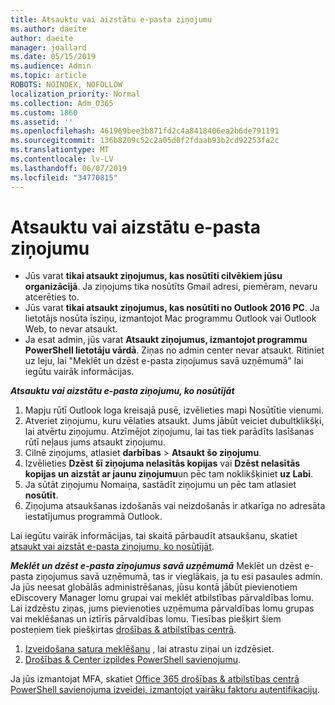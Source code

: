 ```yaml
---
title: Atsauktu vai aizstātu e-pasta ziņojumu
ms.author: daeite
author: daeite
manager: joallard
ms.date: 05/15/2019
ms.audience: Admin
ms.topic: article
ROBOTS: NOINDEX, NOFOLLOW
localization_priority: Normal
ms.collection: Adm_O365
ms.custom: 1860
ms.assetid: ''
ms.openlocfilehash: 461969bee3b871fd2c4a8418406ea2b6de791191
ms.sourcegitcommit: 136b8209c52c2a05d0f2fdaab93b2cd92253fa2c
ms.translationtype: MT
ms.contentlocale: lv-LV
ms.lasthandoff: 06/07/2019
ms.locfileid: "34770815"
---
```

# <a name="recall-or-replace-an-email-message"></a>Atsauktu vai aizstātu e-pasta ziņojumu

- Jūs varat **tikai atsaukt ziņojumus, kas nosūtīti cilvēkiem jūsu organizācijā**. Ja ziņojums tika nosūtīts Gmail adresi, piemēram, nevaru atcerēties to.
- Jūs varat **tikai atsaukt ziņojumus, kas nosūtīti no Outlook 2016 PC**. Ja lietotājs nosūta īsziņu, izmantojot Mac programmu Outlook vai Outlook Web, to nevar atsaukt.
- Ja esat admin, jūs varat **Atsaukt ziņojumus, izmantojot programmu PowerShell lietotāju vārdā**. Ziņas no admin center nevar atsaukt. Ritiniet uz leju, lai "Meklēt un dzēst e-pasta ziņojumus savā uzņēmumā" lai iegūtu vairāk informācijas.

***Atsauktu vai aizstātu e-pasta ziņojumu, ko nosūtījāt***
1. Mapju rūtī Outlook loga kreisajā pusē, izvēlieties mapi Nosūtītie vienumi.
2. Atveriet ziņojumu, kuru vēlaties atsaukt. Jums jābūt veiciet dubultklikšķi, lai atvērtu ziņojumu. Atzīmējot ziņojumu, lai tas tiek parādīts lasīšanas rūtī neļaus jums atsaukt ziņojumu.
3. Cilnē ziņojums, atlasiet **darbības** > **Atsaukt šo ziņojumu**.
4. Izvēlieties **Dzēst šī ziņojuma nelasītās kopijas** vai **Dzēst nelasītās kopijas un aizstāt ar jaunu ziņojumu**un pēc tam noklikšķiniet **uz Labi**.
5. Ja sūtāt ziņojumu Nomaiņa, sastādīt ziņojumu un pēc tam atlasiet **nosūtīt**.
6. Ziņojuma atsaukšanas izdošanās vai neizdošanās ir atkarīga no adresāta iestatījumus programmā Outlook. 

Lai iegūtu vairāk informācijas, tai skaitā pārbaudīt atsaukšanu, skatiet [atsaukt vai aizstāt e-pasta ziņojumu, ko nosūtījāt](https://support.office.com/article/35027f88-d655-4554-b4f8-6c0729a723a0).

***Meklēt un dzēst e-pasta ziņojumus savā uzņēmumā*** Meklēt un dzēst e-pasta ziņojumus savā uzņēmumā, tas ir vieglākais, ja tu esi pasaules admin. Ja jūs neesat globālās administrēšanas, jūsu kontā jābūt pievienotiem eDiscovery Manager lomu grupai vai meklēt atbilstības pārvaldības lomu. Lai izdzēstu ziņas, jums pievienoties uzņēmuma pārvaldības lomu grupas vai meklēšanas un iztīrīs pārvaldības lomu. Tiesības piešķirt šiem posteņiem tiek piešķirtas [drošības & atbilstības centrā](https://protection.office.com/).

1. [Izveidošana satura meklēšanu](https://docs.microsoft.com/office365/securitycompliance/content-search) , lai atrastu ziņai un izdzēsiet.
2. [Drošības & Center izpildes PowerShell savienojumu](https://docs.microsoft.com/powershell/exchange/office-365-scc/connect-to-scc-powershell/connect-to-scc-powershell?view=exchange-ps). 

Ja jūs izmantojat MFA, skatiet [Office 365 drošības & atbilstības centrā PowerShell savienojuma izveidei, izmantojot vairāku faktoru autentifikaciju](https://docs.microsoft.com/powershell/exchange/office-365-scc/connect-to-scc-powershell/mfa-connect-to-scc-powershell?view=exchange-ps). 